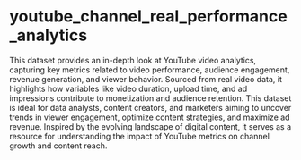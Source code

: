 # youtube_channel_real_performance_analytics
This dataset provides an in-depth look at YouTube video analytics, capturing key metrics related to video performance, audience engagement, revenue generation, and viewer behavior. Sourced from real video data, it highlights how variables like video duration, upload time, and ad impressions contribute to monetization and audience retention. This dataset is ideal for data analysts, content creators, and marketers aiming to uncover trends in viewer engagement, optimize content strategies, and maximize ad revenue. Inspired by the evolving landscape of digital content, it serves as a resource for understanding the impact of YouTube metrics on channel growth and content reach.
